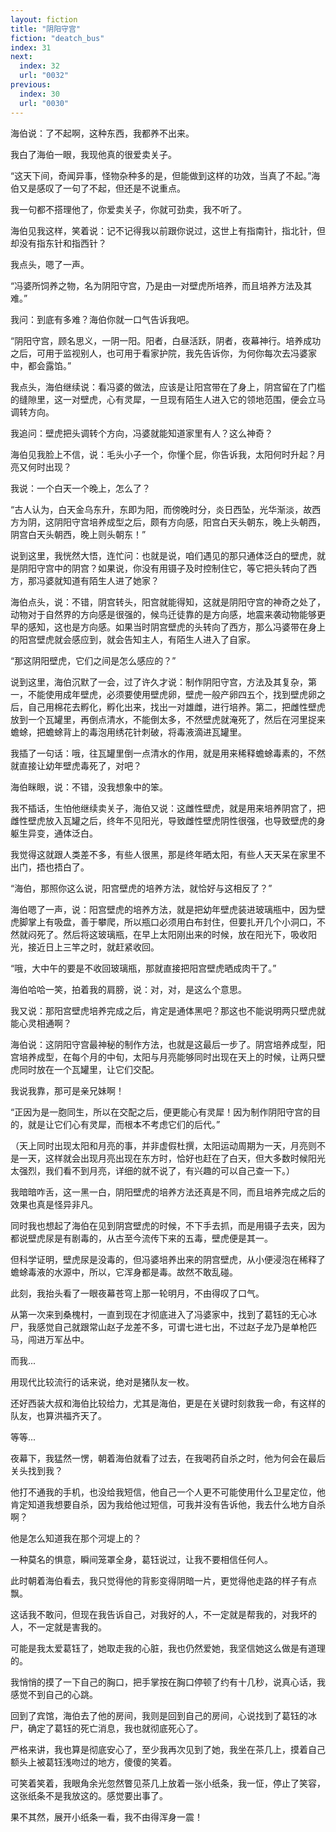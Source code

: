 ```yaml
---
layout: fiction
title: "阴阳守宫"
fiction: "deatch_bus"
index: 31
next:
  index: 32
  url: "0032"
previous:
  index: 30
  url: "0030"
---
```

海伯说：了不起啊，这种东西，我都养不出来。

我白了海伯一眼，我现他真的很爱卖关子。

“这天下间，奇闻异事，怪物杂种多的是，但能做到这样的功效，当真了不起。”海伯又是感叹了一句了不起，但还是不说重点。

我一句都不搭理他了，你爱卖关子，你就可劲卖，我不听了。

海伯见我这样，笑着说：记不记得我以前跟你说过，这世上有指南针，指北针，但却没有指东针和指西针？

我点头，嗯了一声。

“冯婆所饲养之物，名为阴阳守宫，乃是由一对壁虎所培养，而且培养方法及其难。”

我问：到底有多难？海伯你就一口气告诉我吧。

“阴阳守宫，顾名思义，一阴一阳。阳者，白昼活跃，阴者，夜幕神行。培养成功之后，可用于监视别人，也可用于看家护院，我先告诉你，为何你每次去冯婆家中，都会露馅。”

我点头，海伯继续说：看冯婆的做法，应该是让阳宫带在了身上，阴宫留在了门槛的缝隙里，这一对壁虎，心有灵犀，一旦现有陌生人进入它的领地范围，便会立马调转方向。

我追问：壁虎把头调转个方向，冯婆就能知道家里有人？这么神奇？

海伯见我脸上不信，说：毛头小子一个，你懂个屁，你告诉我，太阳何时升起？月亮又何时出现？

我说：一个白天一个晚上，怎么了？

“古人认为，白天金乌东升，东即为阳，而傍晚时分，炎日西坠，光华渐淡，故西方为阴，这阴阳守宫培养成型之后，颇有方向感，阳宫白天头朝东，晚上头朝西，阴宫白天头朝西，晚上则头朝东！”

说到这里，我恍然大悟，连忙问：也就是说，咱们遇见的那只通体泛白的壁虎，就是阴阳守宫中的阴宫？如果说，你没有用镊子及时控制住它，等它把头转向了西方，那冯婆就知道有陌生人进了她家？

海伯点头，说：不错，阴宫转头，阳宫就能得知，这就是阴阳守宫的神奇之处了，动物对于自然界的方向感是很强的，候鸟迁徒靠的是方向感，地震来袭动物能够更早的感知，这也是方向感。如果当时阴宫壁虎的头转向了西方，那么冯婆带在身上的阳宫壁虎就会感应到，就会告知主人，有陌生人进入了自家。

“那这阴阳壁虎，它们之间是怎么感应的？”

说到这里，海伯沉默了一会，过了许久才说：制作阴阳守宫，方法及其复杂，第一，不能使用成年壁虎，必须要使用壁虎卵，壁虎一般产卵四五个，找到壁虎卵之后，自己用棉花去孵化，孵化出来，找出一对雄雌，进行培养。第二，把雌性壁虎放到一个瓦罐里，再倒点清水，不能倒太多，不然壁虎就淹死了，然后在河里捉来蟾蜍，把蟾蜍背上的毒泡用绣花针刺破，将毒液滴进瓦罐里。

我插了一句话：哦，往瓦罐里倒一点清水的作用，就是用来稀释蟾蜍毒素的，不然就直接让幼年壁虎毒死了，对吧？

海伯眯眼，说：不错，没我想象中的笨。

我不插话，生怕他继续卖关子，海伯又说：这雌性壁虎，就是用来培养阴宫了，把雌性壁虎放入瓦罐之后，终年不见阳光，导致雌性壁虎阴性很强，也导致壁虎的身躯生异变，通体泛白。

我觉得这就跟人类差不多，有些人很黑，那是终年晒太阳，有些人天天呆在家里不出门，捂也捂白了。

“海伯，那照你这么说，阳宫壁虎的培养方法，就恰好与这相反了？”

海伯嗯了一声，说：阳宫壁虎的培养方法，就是把幼年壁虎装进玻璃瓶中，因为壁虎脚掌上有吸盘，善于攀爬，所以瓶口必须用白布封住，但要扎开几个小洞口，不然就闷死了。然后将这玻璃瓶，在早上太阳刚出来的时候，放在阳光下，吸收阳光，接近日上三竿之时，就赶紧收回。

“哦，大中午的要是不收回玻璃瓶，那就直接把阳宫壁虎晒成肉干了。”

海伯哈哈一笑，拍着我的肩膀，说：对，对，是这么个意思。

我又说：那阳宫壁虎培养完成之后，肯定是通体黑吧？那这也不能说明两只壁虎就能心灵相通啊？

海伯说：这阴阳守宫最神秘的制作方法，也就是这最后一步了。阴宫培养成型，阳宫培养成型，在每个月的中旬，太阳与月亮能够同时出现在天上的时候，让两只壁虎同时放在一个瓦罐里，让它们交配。

我说我靠，那可是亲兄妹啊！

“正因为是一胞同生，所以在交配之后，便更能心有灵犀！因为制作阴阳守宫的目的，就是让它们心有灵犀，而根本不考虑它们的后代。”

（天上同时出现太阳和月亮的事，并非虚假杜撰，太阳运动周期为一天，月亮则不是一天，这样就会出现月亮出现在东方时，恰好也赶在了白天，但大多数时候阳光太强烈，我们看不到月亮，详细的就不说了，有兴趣的可以自己查一下。）

我暗暗咋舌，这一黑一白，阴阳壁虎的培养方法还真是不同，而且培养完成之后的效果也真是怪异非凡。

同时我也想起了海伯在见到阴宫壁虎的时候，不下手去抓，而是用镊子去夹，因为都说壁虎尿是有剧毒的，从古至今流传下来的五毒，壁虎便是其一。

但科学证明，壁虎尿是没毒的，但冯婆培养出来的阴宫壁虎，从小便浸泡在稀释了蟾蜍毒液的水源中，所以，它浑身都是毒。故然不敢乱碰。

此刻，我抬头看了一眼夜幕苍穹上那一轮明月，不由得叹了口气。

从第一次来到桑槐村，一直到现在才彻底进入了冯婆家中，找到了葛钰的无心冰尸，我感觉自己就跟常山赵子龙差不多，可谓七进七出，不过赵子龙乃是单枪匹马，闯进万军丛中。

而我...

用现代比较流行的话来说，绝对是猪队友一枚。

还好西装大叔和海伯比较给力，尤其是海伯，更是在关键时刻救我一命，有这样的队友，也算洪福齐天了。

等等...

夜幕下，我猛然一愣，朝着海伯就看了过去，在我喝药自杀之时，他为何会在最后关头找到我？

他打不通我的手机，也没给我短信，他自己一个人更不可能使用什么卫星定位，他肯定知道我想要自杀，因为我给他过短信，可我并没有告诉他，我去什么地方自杀啊？

他是怎么知道我在那个河堤上的？

一种莫名的惧意，瞬间笼罩全身，葛钰说过，让我不要相信任何人。

此时朝着海伯看去，我只觉得他的背影变得阴暗一片，更觉得他走路的样子有点飘。

这话我不敢问，但现在我告诉自己，对我好的人，不一定就是帮我的，对我坏的人，不一定就是害我的。

可能是我太爱葛钰了，她取走我的心脏，我也仍然爱她，我坚信她这么做是有道理的。

我悄悄的摸了一下自己的胸口，把手掌按在胸口停顿了约有十几秒，说真心话，我感觉不到自己的心跳。

回到了宾馆，海伯去了他的房间，我则是回到自己的房间，心说找到了葛钰的冰尸，确定了葛钰的死亡消息，我也就彻底死心了。

严格来讲，我也算是彻底安心了，至少我再次见到了她，我坐在茶几上，摸着自己额头上被葛钰浅吻过的地方，傻傻的笑着。

可笑着笑着，我眼角余光忽然瞥见茶几上放着一张小纸条，我一怔，停止了笑容，这张纸条不是我放这的。感觉要出事了。

果不其然，展开小纸条一看，我不由得浑身一震！